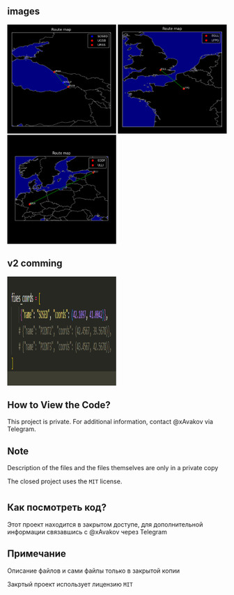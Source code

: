 ## images

<img src="images/example_2.png" alt="" width="250" height="250"> <img src="images/example_1.png" alt="" width="250" height="250"> <img src="images/example_3.png" alt="" width="250" height="250">

## v2 comming

<img src="images/example_4.png" alt="" width="250" height="250">

## How to View the Code?

This project is private. For additional information, contact @xAvakov via Telegram.

## Note

Description of the files and the files themselves are only in a private copy

The closed project uses the `MIT` license.

#

## Как посмотреть код?

Этот проект находится в закрытом доступе, для дополнительной информации связавшись с @xAvakov через Telegram

## Примечание

Описание файлов и сами файлы только в закрытой копии

Закртый проект использует лицензию `MIT` 
